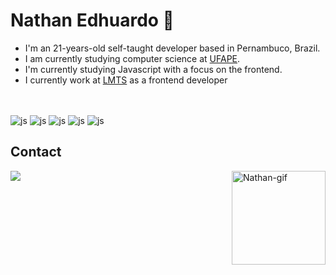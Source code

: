 
# Nathan Edhuardo 🔭

- I'm an 21-years-old self-taught developer based in Pernambuco, Brazil.
- I am currently studying computer science at [UFAPE](http://ufape.edu.br).
- I'm currently studying Javascript with a focus on the frontend.
- I currently work at [LMTS](https://github.com/lmtsufape) as a frontend developer

##
 <div style="display: inline_block"><br>
  <img  align='center' alt='js' src='https://img.shields.io/badge/HTML5-E34F26?style=for-the-badge&logo=html5&logoColor=white'>
  <img align='center' alt='js'  src='https://img.shields.io/badge/CSS3-1572B6?style=for-the-badge&logo=css3&logoColor=white'>
  <img align='center' alt='js'  src='https://img.shields.io/badge/JavaScript-F7DF1E?style=for-the-badge&logo=javascript&logoColor=black'>
  <img align='center' alt='js'  src='https://img.shields.io/badge/Tailwind_CSS-38B2AC?style=for-the-badge&logo=tailwind-css&logoColor=white'>
  <img align='center' alt='js'  src='https://img.shields.io/badge/Material--UI-0081CB?style=for-the-badge&logo=material-ui&logoColor=white'>
  </div>
  
## Contact
  <div>
  <a href = "mailto:edhuardonathan@gmail.com"><img src="https://img.shields.io/badge/-Gmail-%23E4405F?style=for-the-badge&logo=gmail&logoColor=white" target="_blank"></a>
  <img align="right" alt="Nathan-gif" Height="150" src="https://64.media.tumblr.com/9973f2fc1ab8a6bf5388fa64951b58b9/tumblr_o2yr6fzeoA1toeirko1_500.gifv"
   
  </div>

 
